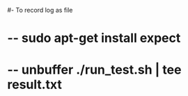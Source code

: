 #- To record log as file
#  -- sudo apt-get install expect
#  -- unbuffer ./run_test.sh | tee result.txt

